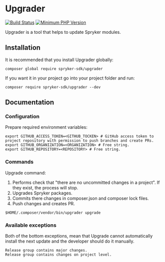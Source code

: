 # Upgrader

[![Build Status](https://github.com/spryker-sdk/brancho/workflows/CI/badge.svg?branch=master)](https://github.com/spryker-sdk/brancho/actions?query=workflow%3ACI+branch%3Amaster)
[![Minimum PHP Version](https://img.shields.io/badge/php-%3E%3D%207.3-8892BF.svg)](https://php.net/)

Upgrader is a tool that helps to update Spryker modules.

## Installation

It is recommended that you install Upgrader globally:

```
composer global require spryker-sdk/upgrader
```

If you want it in your project go into your project folder and run:

```
composer require spryker-sdk/upgrader --dev
```

## Documentation

### Configuration

Prepare required environment variables:

```
export GITHUB_ACCESS_TOKEN=<GITHUB_TOCKEN> # GitHub access token to project repository with permission to push branches and create PRs.
export GITHUB_ORGANIZATION=<ORGANIZATION> # Free string.
export GITHUB_REPOSITORY=<REPOSITORY> # Free string.
```

### Commands

Upgrade command:
1. Performs check that "there are no uncommitted changes in a project". If they exist, the process will stop.
2. Upgrades Spryker packages.
3. Commits there changes in composer.json and composer lock files.
4. Push changes and creates PR.

```
$HOME/.composer/vendor/bin/upgrader upgrade
```

### Available exceptions

Both of the bottom exceptions, mean that Upgrade cannot automatically install the next update and the developer should do it manually.

```
Release group contains major changes.
Release group contains changes on project level.
```
